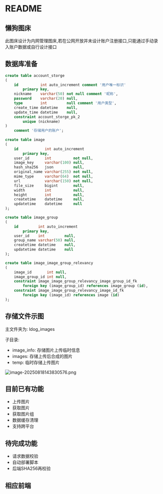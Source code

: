 # README
## 懒狗图床

此图床设计为内网管理图床,若在公网开放并未设计账户注册接口,只能通过手动录入账户数据或自行设计接口

## 数据库准备

~~~sql
create table account_storge
(
    id          int auto_increment comment '用户唯一标识'
        primary key,
    nickname    varchar(50) not null comment '昵称',
    password    varchar(20) null,
    type        int         null comment '用户类型',
    create_time datetime    null,
    update_time datetime    null,
    constraint account_storge_pk_2
        unique (nickname)
)
    comment '存储用户的账户';
    
create table image
(
    id            int auto_increment
        primary key,
    user_id       int          not null,
    image_key     varchar(100) null,
    hash_sha256   json         null,
    original_name varchar(255) not null,
    mime_type     varchar(64)  not null,
    url           varchar(150) not null,
    file_size     bigint       null,
    width         int          null,
    height        int          null,
    createtime    datetime     null,
    updatetime    datetime     null
);

create table image_group
(
    id         int auto_increment
        primary key,
    user_id    int         null,
    group_name varchar(50) null,
    createtime datetime    null,
    updatetime datetime    null
);

create table image_image_group_relevancy
(
    image_id       int null,
    image_group_id int null,
    constraint image_image_group_relevancy_image_group_id_fk
        foreign key (image_group_id) references image_group (id),
    constraint image_image_group_relevancy_image_id_fk
        foreign key (image_id) references image (id)
);
~~~

## 存储文件示图

主文件夹为: ldog_images

子目录:

- image_info: 存储图片上传临时信息
- images: 存储上传后合成的图片
- temp: 临时存储上传图片

![image-20250818143830576.png](https://www.ddcat.club/picture/async?image_key=M0OB870s645JzJ5l9857j4S79x7uHEn9HG8cdSGkJ6O7%7BJ4a2tSy0xQ2ax20U47h)

## 目前已有功能

- 上传图片
- 获取图片
- 获取图片组
- 数据缓存清理
- 支持跨平台

## 待完成功能

- 请求数据校验
- 自动部署脚本
- 后端SHA256再校验

## 相应前端
